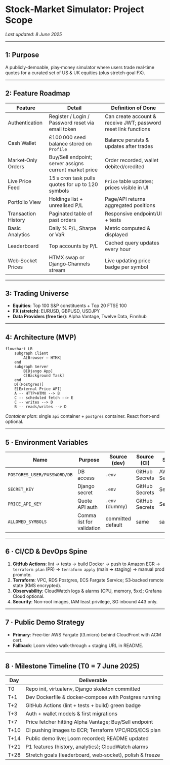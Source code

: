 # Stock‑Market Simulator: Project Scope

*Last updated: 8 June 2025*

---

## 1: Purpose

A publicly‑demoable, play‑money simulator where users trade real‑time quotes for a curated set of US & UK equities (plus stretch‑goal FX).

---

## 2: Feature Roadmap

| Feature             | Detail                                                 | Definition of Done                                              |
| ------------------- | ------------------------------------------------------ | --------------------------------------------------------------- |
| Authentication      | Register / Login / Password reset via email token      | Can create account & receive JWT; password reset link functions |
| Cash Wallet         | £100 000 seed balance stored on `Profile`              | Balance persists & updates after trades                         |
| Market‑Only Orders  | Buy/Sell endpoint; server assigns current market price | Order recorded, wallet debited/credited                         |
| Live Price Feed     | 15 s cron task pulls quotes for up to 120 symbols      | `Price` table updates; prices visible in UI                     |
| Portfolio View      | Holdings list + unrealised P/L                         | Page/API returns aggregated positions                           |
| Transaction History | Paginated table of past orders                         | Responsive endpoint/UI + tests                                  |
| Basic Analytics     | Daily % P/L, Sharpe or VaR                             | Metric computed & displayed                                     |
| Leaderboard         | Top accounts by P/L                                    | Cached query updates every hour                                 |
| Web‑Socket Prices   | HTMX swap or Django‑Channels stream                    | Live updating price badge per symbol                            |

---

## 3: Trading Universe

* **Equities**: Top 100 S\&P constituents + Top 20 FTSE 100
* **FX (stretch)**: EURUSD, GBPUSD, USDJPY
* **Data Providers (free tier)**: Alpha Vantage, Twelve Data, Finnhub

---

## 4: Architecture (MVP)

```mermaid
flowchart LR
    subgraph Client
        A[Browser – HTMX]
    end
    subgraph Server
        B[Django App]
        C[Background Task]
    end
    D[(Postgres)]
    E[External Price API]
    A -- HTTP+HTMX --> B
    C -- scheduled fetch --> E
    C -- writes --> D
    B -- reads/writes --> D
```

*Container plan*: single `api` container + `postgres` container. React front‑end optional.

---

## 5 · Environment Variables

| Name                        | Purpose                   | Source (dev)      | Source (CI)    | Source (prod)       |
| --------------------------- | ------------------------- | ----------------- | -------------- | ------------------- |
| `POSTGRES_USER/PASSWORD/DB` | DB access                 | `.env`            | GitHub Secrets | AWS Secrets Manager |
| `SECRET_KEY`                | Django secret             | `.env`            | GitHub Secrets | Secrets Manager     |
| `PRICE_API_KEY`             | Quote API auth            | `.env` (dummy)    | GitHub Secrets | Secrets Manager     |
| `ALLOWED_SYMBOLS`           | Comma list for validation | committed default | same           | same                |

---

## 6 · CI/CD & DevOps Spine

1. **GitHub Actions**: lint → tests → build Docker → push to Amazon ECR → `terraform plan` (PR) → `terraform apply` (main ➜ staging) → manual prod promote.
2. **Terraform**: VPC, RDS Postgres, ECS Fargate Service; S3‑backed remote state (KMS encrypted).
3. **Observability**: CloudWatch logs & alarms (CPU, memory, 5xx); Grafana Cloud optional.
4. **Security**: Non‑root images, IAM least privilege, SG inbound 443 only.

---

## 7 · Public Demo Strategy

* **Primary**: Free‑tier AWS Fargate (t3.micro) behind CloudFront with ACM cert.
* **Fallback**: Loom video walk‑through + staging URL in README.

---

## 8 · Milestone Timeline (T0 = 7 June 2025)

| Day  | Deliverable                                              |
| ---- | -------------------------------------------------------- |
| T0   | Repo init, virtualenv, Django skeleton committed         |
| T+1  | Dev Dockerfile & docker‑compose with Postgres running    |
| T+2  | GitHub Actions (lint + tests + build) green badge        |
| T+3  | Auth + wallet models & first migrations                  |
| T+7  | Price fetcher hitting Alpha Vantage; Buy/Sell endpoint   |
| T+10 | CI pushing images to ECR; Terraform VPC/RDS/ECS plan     |
| T+14 | Public demo live; Loom recorded; README updated          |
| T+21 | P1 features (history, analytics); CloudWatch alarms      |
| T+28 | Stretch goals (leaderboard, web‑socket), polish & freeze |

